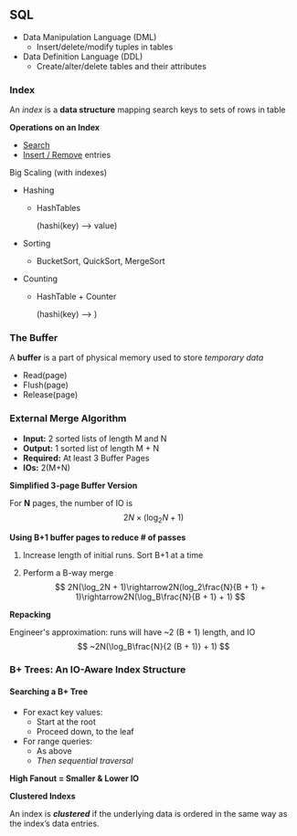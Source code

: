 ## SQL

- Data Manipulation Language (DML)
  - Insert/delete/modify tuples in tables
- Data Definition Language (DDL)
  - Create/alter/delete tables and their attributes



### **Index**

An *index* is a **data structure** mapping search keys to sets of rows in table

**Operations on an Index**

- <u>Search</u>
- <u>Insert / Remove</u> entries



Big Scaling (with indexes)

- Hashing  

  - HashTables  

    (hashi(key) -->  value)

- Sorting

  - BucketSort, QuickSort, MergeSort

- Counting

  - HashTable + Counter

    (hashi(key) -->  <count>)



### The Buffer

A **buffer** is a part of physical memory used to store *temporary data*

- Read(page)
- Flush(page)
- Release(page)



### External Merge Algorithm

- **Input:** 2 sorted lists of length M and N
- **Output:** 1 sorted list of length M + N
- **Required:** At least 3 Buffer Pages
- **IOs:** 2(M+N)



**Simplified 3-page Buffer Version**

For **N** pages, the number of IO is
$$
2N \times(\log_2N + 1)
$$



**Using B+1 buffer pages to reduce # of passes**

1. Increase length of initial runs. Sort B+1 at a time

2. Perform a B-way merge
   $$
   2N(\log_2N + 1)\rightarrow2N(log_2\frac{N}{B + 1} + 1)\rightarrow2N(\log_B\frac{N}{B + 1} + 1)
   $$



**Repacking**

Engineer's approximation: runs will have ~2 (B + 1) length, and IO
$$
~2N(\log_B\frac{N}{2 (B + 1)} + 1)
$$


### B+ Trees: An IO-Aware Index Structure

#### Searching a B+ Tree

- For exact key values:
  - Start at the root
  - Proceed down, to the leaf
- For range queries:
  - As above
  - *Then sequential traversal*

**High Fanout = Smaller & Lower IO**



**Clustered Indexs**

An index is ***clustered*** if the underlying data is ordered in the same way as the index’s data entries.